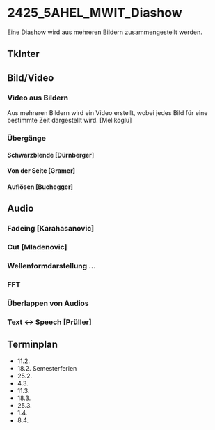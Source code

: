 # 2425_5AHEL_MWIT_Diashow
Eine Diashow wird aus mehreren Bildern zusammengestellt werden. 

## TkInter


## Bild/Video
### Video aus Bildern 
Aus mehreren Bildern wird ein Video erstellt, wobei jedes Bild für eine bestimmte Zeit dargestellt wird.
[Melikoglu]

### Übergänge

#### Schwarzblende [Dürnberger]
#### Von der Seite [Gramer]
#### Auflösen [Buchegger]


## Audio

### Fadeing [Karahasanovic]
### Cut [Mladenovic]
### Wellenformdarstellung ...
### FFT
### Überlappen von Audios
### Text <-> Speech [Prüller]


## Terminplan

* 11.2.
* 18.2. Semesterferien
* 25.2.
* 4.3.
* 11.3.
* 18.3.
* 25.3.
* 1.4.
* 8.4.
